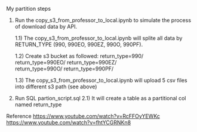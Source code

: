 My partition steps

1) Run the copy_s3_from_professor_to_local.ipynb to simulate the process of download data by API. 

    1.1) The copy_s3_from_professor_to_local.ipynb will splite all data by RETURN_TYPE (990, 990EO, 990EZ, 990O, 990PF).

    1.2) Create s3 bucket as followed:
          return_type=990/	
          return_type=990EO/
          return_type=990EZ/	
          return_type=990O/
          return_type=990PF/
          
    1.3) The copy_s3_from_professor_to_local.ipynb will upload 5 csv files into different s3 path (see above)

2) Run SQL partion_script.sql
    2.1) It will create a table as a partitional col named return_type


Reference
https://www.youtube.com/watch?v=RcFFOyYEWKc
https://www.youtube.com/watch?v=fhtYCGRNKn8
